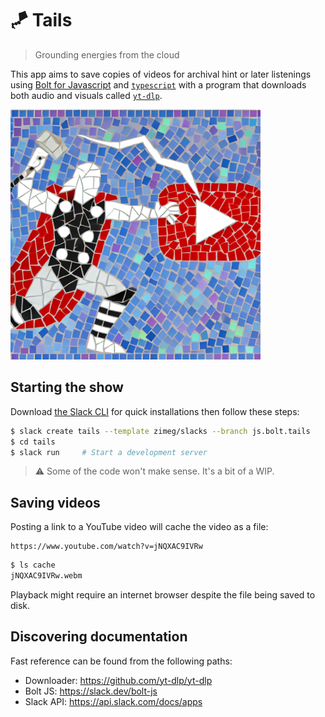 # 🪁 Tails

> Grounding energies from the cloud

This app aims to save copies of videos for archival hint or later listenings
using [Bolt for Javascript][bolt] and [`typescript`][typescript] with a program
that downloads both audio and visuals called [`yt-dlp`][ytdlp].

<img src="./assets/icon.png" title="tails tames video" alt="a striking watch" width="400" height="400" />

## Starting the show

Download [the Slack CLI][cli] for quick installations then follow these steps:

```sh
$ slack create tails --template zimeg/slacks --branch js.bolt.tails
$ cd tails
$ slack run     # Start a development server
```

> :warning: Some of the code won't make sense. It's a bit of a WIP.

## Saving videos

Posting a link to a YouTube video will cache the video as a file:

```slack
https://www.youtube.com/watch?v=jNQXAC9IVRw
```

```sh
$ ls cache
jNQXAC9IVRw.webm
```

Playback might require an internet browser despite the file being saved to disk.

## Discovering documentation

Fast reference can be found from the following paths:

- Downloader: https://github.com/yt-dlp/yt-dlp
- Bolt JS: https://slack.dev/bolt-js
- Slack API: https://api.slack.com/docs/apps

[apps]: https://api.slack.com/apps
[bolt]: https://github.com/slackapi/bolt-js
[cli]: https://api.slack.com/automation/cli
[typescript]: https://www.typescriptlang.org
[ytdlp]: https://github.com/yt-dlp/yt-dlp
